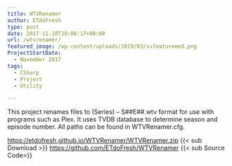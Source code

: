 ```yaml
---
title: WTVRenamer
author: ETdoFresh
type: post
date: 2017-11-10T19:06:17+00:00
url: /wtvrenamer/
featured_image: /wp-content/uploads/2019/03/vsfeaturemed.png
ProjectStartDate:
  - November 2017
tags:
  - CSharp
  - Project
  - Utility

---
```

  This project renames files to (Series) – S##E##.wtv format for use with programs such as Plex. It uses TVDB database to determine season and episode number. All paths can be found in WTVRenamer.cfg.

https://etdofresh.github.io/WTVRenamer/WTVRenamer.zip {{< sub Download >}}
https://github.com/ETdoFresh/WTVRenamer {{< sub Source Code>}}
